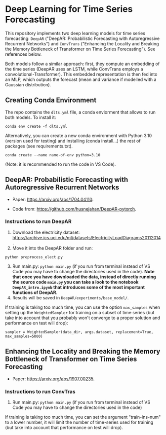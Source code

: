 # Deep Learning for Time Series Forecasting

This repository implements two deep learning models for time series forecasting: `DeepAR` ("DeepAR: Probabilistic Forecasting with Autoregressive Recurrent Networks") and `ConvTrans` ("Enhancing the Locality and Breaking the Memory Bottleneck of Transformer on Time Series Forecasting"). See references below.

Both models follow a similar approach: first, they compute an embedding of the time series (DeepAR uses an LSTM, while ConvTrans employs a convolutional-Transformer). This embedded representation is then fed into an MLP, which outputs the forecast (mean and variance if modelled with a Gaussian distribution).

## Creating Conda Environment

The repo contains the `dlts.yml` file, a conda enviorment that allows to run both models. To install it:

```
conda env create -f dlts.yml
```

Alternatively, you can create a new conda environment with Python 3.10 (version used for testing) and installing (conda install...) the rest of packages (see requirements.txt).

```
conda create --name name-of-env python=3.10
```

(Note: it is recommended to run the code in VS Code).

## DeepAR: Probabilistic Forecasting with Autoregressive Recurrent Networks

- Paper: https://arxiv.org/abs/1704.04110.

- Code from: https://github.com/husnejahan/DeepAR-pytorch.

### Instructions to run DeepAR


1. Download the electricity dataset: https://archive.ics.uci.edu/ml/datasets/ElectricityLoadDiagrams20112014.
2. Move it into the DeepAR folder and run:
```
python preprocess_elect.py
```
3. Run main.py: `python main.py` (if you run from terminal instead of VS Code you may have to change the directories used in the code). **Note that once you have downloaded the data, instead of directly running the source code `main.py` you can take a look to the notebook `DeepAR_intro.ipynb` that introduces some of the most important functions of DeepAR**.
4. Results will be saved in `DeepAR/experiments/base_model/`.

If training is taking too much time, you can use the option `max_samples` when setting up the `WeightedSampler` for training on a subset of time series (but take into account that you probably won't converge to a proper solution and performance on test will drop):

```
sampler = WeightedSampler(data_dir, args.dataset, replacement=True, max_samples=5000)
```

## Enhancing the Locality and Breaking the Memory Bottleneck of Transformer on Time Series Forecasting

- Paper: https://arxiv.org/abs/1907.00235.

### Instructions to run ConvTras


1. Run main.py: `python main.py` (if you run from terminal instead of VS Code you may have to change the directories used in the code)

If training is taking too much time, you can set the argument "train-ins-num" to a lower number, it will limit the number of time-series used for training (but take into account that performance on test will drop).



